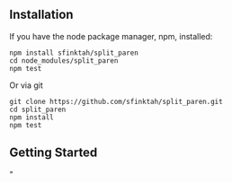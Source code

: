## Installation

If you have the node package manager, npm, installed:

```shell
npm install sfinktah/split_paren
cd node_modules/split_paren
npm test
```

Or via git

```shell
git clone https://github.com/sfinktah/split_paren.git
cd split_paren
npm install
npm test
```

## Getting Started 
"
